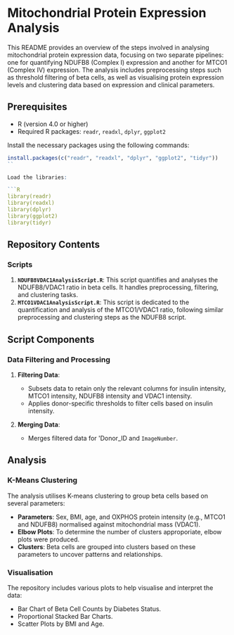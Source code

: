 # Mitochondrial Protein Expression Analysis

This README provides an overview of the steps involved in analysing mitochondrial protein expression data, focusing on two separate pipelines: one for quantifying NDUFB8 (Complex I) expression and another for MTCO1 (Complex IV) expression. The analysis includes preprocessing steps such as threshold filtering of beta cells, as well as visualising protein expression levels and clustering data based on expression and clinical parameters.

## Prerequisites

- R (version 4.0 or higher)
- Required R packages: `readr`, `readxl`, `dplyr`, `ggplot2`

Install the necessary packages using the following commands:

```R
install.packages(c("readr", "readxl", "dplyr", "ggplot2", "tidyr"))
``

Load the libraries:

```R
library(readr)
library(readxl)
library(dplyr)
library(ggplot2)
library(tidyr)
```

## Repository Contents

### Scripts
1. **`NDUFB8VDAC1AnalysisScript.R`**: This script quantifies and analyses the NDUFB8/VDAC1 ratio in beta cells. It handles preprocessing, filtering, and clustering tasks.
2. **`MTCO1VDAC1AnalysisScript.R`**: This script is dedicated to the quantification and analysis of the MTCO1/VDAC1 ratio, following similar preprocessing and clustering steps as the NDUFB8 script.

## Script Components

### Data Filtering and Processing

1. **Filtering Data**:
   - Subsets data to retain only the relevant columns for insulin intensity, MTCO1 intensity, NDUFB8 intensity and VDAC1 intensity.
   - Applies donor-specific thresholds to filter cells based on insulin intensity.

2. **Merging Data**:
   - Merges filtered data for 'Donor_ID and `ImageNumber`.

## Analysis

### K-Means Clustering
The analysis utilises K-means clustering to group beta cells based on several parameters:
- **Parameters**: Sex, BMI, age, and OXPHOS protein intensity (e.g., MTCO1 and NDUFB8) normalised against mitochondrial mass (VDAC1).
- **Elbow Plots**: To determine the number of clusters approporiate, elbow plots were produced. 
- **Clusters**: Beta cells are grouped into clusters based on these parameters to uncover patterns and relationships.

### Visualisation

The repository includes various plots to help visualise and interpret the data:
- Bar Chart of Beta Cell Counts by Diabetes Status.
- Proportional Stacked Bar Charts.
- Scatter Plots by BMI and Age.



